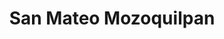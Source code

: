 ---
title: San Mateo Mozoquilpan
url: /san-mateo-mozoquilpan/
latitude: 19.437
longitude: -99.554
---
